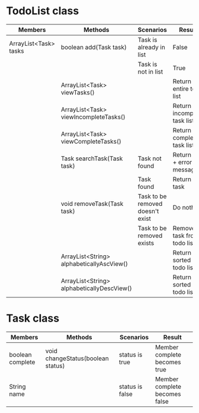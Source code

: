 
 # TodoList class
 
| Members                | Methods                                     | Scenarios                        | Result                      |
|------------------------|---------------------------------------------|----------------------------------|-----------------------------|
| ArrayList\<Task> tasks | boolean add(Task task)                      | Task is already in list          | False                       |
|                        |                                             | Task is not in list              | True                        |
|                        | ArrayList\<Task> viewTasks()                |                                  | Return entire todo list     |
|                        | ArrayList\<Task> viewIncompleteTasks()      |                                  | Return incomplete task list |
|                        | ArrayList\<Task> viewCompleteTasks()        |                                  | Return complete task list   |
|                        | Task searchTask(Task task)                  | Task not found                   | Return null + error message |
|                        |                                             | Task found                       | Return task                 |
|                        | void removeTask(Task task)                  | Task to be removed doesn't exist | Do nothing                  |
|                        |                                             | Task to be removed exists        | Remove task from todo list  |
|                        | ArrayList\<String> alphabeticallyAscView()  |                                  | Return sorted todo list     |
|                        | ArrayList\<String> alphabeticallyDescView() |                                  | Return sorted todo list     |

# Task class

| Members          | Methods                           | Scenarios       | Result                        |
|------------------|-----------------------------------|-----------------|-------------------------------|
| boolean complete | void changeStatus(boolean status) | status is true  | Member complete becomes true  |
| String name      |                                   | status is false | Member complete becomes false |
